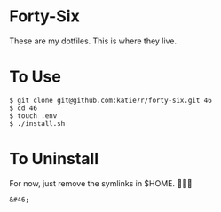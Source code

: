 # Forty-Six

These are my dotfiles. This is where they live.

# To Use

    $ git clone git@github.com:katie7r/forty-six.git 46
    $ cd 46
    $ touch .env
    $ ./install.sh

# To Uninstall

For now, just remove the symlinks in $HOME. 🤷🏻‍♀️

`&#46;`
